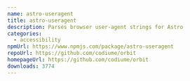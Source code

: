 ```yaml
---
name: astro-useragent
title: astro-useragent
description: Parses browser user-agent strings for Astro
categories:
  - accessibility
npmUrl: https://www.npmjs.com/package/astro-useragent
repoUrl: https://github.com/codiume/orbit
homepageUrl: https://github.com/codiume/orbit
downloads: 3774
---
```

